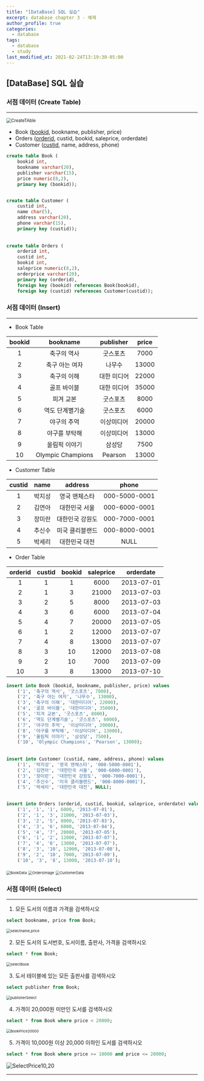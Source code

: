 ```yaml
---
title: "[DataBase] SQL 실습"
excerpt: database chapter 3 - 예제
author_profile: true
categories: 
  - database
tags:
  - database
  - study
last_modified_at: 2021-02-24T13:19:30-05:00
---
```




## [DataBase] SQL 실습



### 서점 데이터 (Create Table)

***

<img src="https://user-images.githubusercontent.com/60311404/108945388-dfb52380-769f-11eb-9a7e-6e24ec80b518.png" alt="CreateTAble" style="zoom: 80%;" /> 

* Book (<u>bookid</u>, bookname, publisher, price)
* Orders (<u>orderid</u>, custid, bookid, saleprice, orderdate)
* Customer (<u>custid</u>, name, address, phone)



```sql
create table Book (
    bookid int,
    bookname varchar(20),
    publisher varchar(15),
    price numeric(8,2),
    primary key (bookid));


create table Customer (
    custid int,
    name char(5),
    address varchar(20),
    phone varchar(15),
    primary key (custid));
    
    
create table Orders (
	orderid int,
    custid int,
    bookid int,
    saleprice numeric(8,2),
    orderprice varchar(20),
    primary key (orderid),
    foreign key (bookid) references Book(bookid),
	foreign key (custid) references Customer(custid));
```



### 서점 데이터 (Insert)

***

* Book Table

| bookid |     bookname      |  publisher  | price |
| :----: | :---------------: | :---------: | :---: |
|   1    |    축구의 역사    |  굿스포츠   | 7000  |
|   2    |  축구 아는 여자   |   나무수    | 13000 |
|   3    |    축구의 이해    | 대한 미디어 | 22000 |
|   4    |    골프 바이블    | 대한 미디어 | 35000 |
|   5    |     피겨 교본     |  굿스포츠   | 8000  |
|   6    |  역도 단계별기술  |  굿스포츠   | 6000  |
|   7    |    야구의 추억    | 이상미디어  | 20000 |
|   8    |   야구를 부탁해   | 이상미디어  | 13000 |
|   9    |   올림픽 이야기   |   삼성당    | 7500  |
|   10   | Olympic Champions |   Pearson   | 13000 |

* Customer Table

| **custid** | **name** |   **address**   |   **phone**   |
| :--------: | :------: | :-------------: | :-----------: |
|     1      |  박지성  |  영국 맨체스타  | 000-5000-0001 |
|     2      |  김연아  |  대한민국 서울  | 000-6000-0001 |
|     3      |  장미란  | 대한민국 강원도 | 000-7000-0001 |
|     4      |  추신수  | 미국 클리블랜드 | 000-8000-0001 |
|     5      |  박세리  |  대한민국 대전  |     NULL      |

* Order Table

| **orderid** | **custid** | **bookid** | **saleprice** | **orderdate** |
| :---------: | :--------: | :--------: | :-----------: | :-----------: |
|      1      |     1      |     1      |     6000      |  2013-07-01   |
|      2      |     1      |     3      |     21000     |  2013-07-03   |
|      3      |     2      |     5      |     8000      |  2013-07-03   |
|      4      |     3      |     6      |     6000      |  2013-07-04   |
|      5      |     4      |     7      |     20000     |  2013-07-05   |
|      6      |     1      |     2      |     12000     |  2013-07-07   |
|      7      |     4      |     8      |     13000     |  2013-07-07   |
|      8      |     3      |     10     |     12000     |  2013-07-08   |
|      9      |     2      |     10     |     7000      |  2013-07-09   |
|     10      |     3      |     8      |     13000     |  2013-07-10   |



```sql
insert into Book (bookid, bookname, publisher, price) values
	('1', '축구의 역사', '굿스포츠', 7000),
    ('2', '축구 아는 여자', '나무수', 13000),
    ('3', '축구의 이해', '대한미디어', 22000),
    ('4', '골프 바이블', '대한미디어', 35000),
 	('5', '피겨 교본', '굿스포츠', 8000),
    ('6', '역도 단계별기술', '굿스포츠', 6000),
  	('7', '야구의 추억', '이상미디어', 20000),
    ('8', '야구를 부탁해', '이상미디어', 13000),
    ('9', '올림픽 이야기', '삼성당', 7500),
 	('10', 'Olympic Champions', 'Pearson', 13000);
 	
 	
insert into Customer (custid, name, address, phone) values
    ('1', '박지성', '영국 맨체스타', '000-5000-0001'),
    ('2', '김연아', '대한민국 서울', '000-6000-0001'),
    ('3', '장미란', '대한민국 강원도', '000-7000-0001'),
    ('4', '추신수', '미국 클리블랜드', '000-8000-0001'),
    ('5', '박세리', '대한민국 대전', NULL);
    

insert into Orders (orderid, custid, bookid, saleprice, orderdate) values
	('1', '1', '1', 6000, '2013-07-01'),
    ('2', '1', '3', 21000, '2013-07-03'),
    ('3', '2', '5', 8000, '2013-07-03'),
    ('4', '3', '6', 6000, '2013-07-04'),
    ('5', '4', '7', 20000, '2013-07-05'),
    ('6', '1', '2', 12000, '2013-07-07'),
    ('7', '4', '8', 13000, '2013-07-07'),
    ('8', '3', '10', 12000, '2013-07-08'),
    ('9', '2', '10', 7000, '2013-07-09'),
    ('10', '3', '8', 13000, '2013-07-10');
```



<img src="C:\Users\wkdgm\AppData\Roaming\Typora\typora-user-images\image-20210224131132964.png" alt="BookData" style="zoom: 67%;" /> 

<img src="C:\Users\wkdgm\AppData\Roaming\Typora\typora-user-images\image-20210224131233580.png" alt="OrdersImage" style="zoom: 67%;" /> 

<img src="C:\Users\wkdgm\AppData\Roaming\Typora\typora-user-images\image-20210224131330134.png" alt="CustomerData" style="zoom:67%;" /> 





### 서점 데이터 (Select)

***

1. 모든 도서의 이름과 가격을 검색하시오

```sql
select bookname, price from Book;
```

<img src="C:\Users\wkdgm\AppData\Roaming\Typora\typora-user-images\image-20210224131547111.png" alt="selectname,price" style="zoom:67%;" /> 

2. 모든 도서의 도서번호, 도서이름, 출판사, 가격을 검색하시오

```sql
select * from Book;
```

<img src="C:\Users\wkdgm\AppData\Roaming\Typora\typora-user-images\image-20210224131640076.png" alt="selectBook" style="zoom:67%;" /> 

3. 도서 테이블에 있는 모든 출판사를 검색하시오

```sql
select publisher from Book;
```

<img src="C:\Users\wkdgm\AppData\Roaming\Typora\typora-user-images\image-20210224131717096.png" alt="publisherSelect" style="zoom:67%;" /> 

4. 가격이 20,000원 미만인 도서를 검색하시오

```sql
select * from Book where price < 20000;
```

<img src="C:\Users\wkdgm\AppData\Roaming\Typora\typora-user-images\image-20210224131753406.png" alt="BookPrice20000" style="zoom:67%;" /> 

5. 가격이 10,000원 이상 20,000 이하인 도서를 검색하시오

```sql
select * from Book where price >= 10000 and price <= 20000;
```

![SelectPrice10,20](C:\Users\wkdgm\AppData\Roaming\Typora\typora-user-images\image-20210224131844043.png)

***

